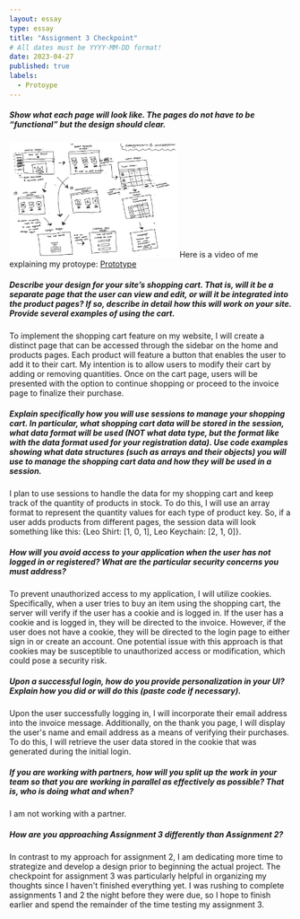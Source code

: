 ```yaml
---
layout: essay
type: essay
title: "Assignment 3 Checkpoint"
# All dates must be YYYY-MM-DD format!
date: 2023-04-27
published: true
labels:
  - Protoype
---
```


##### Show what each page will look like. The pages do not have to be “functional” but the design should clear.

<img width="300px" class="rounded float-start pe-4" src="../img/proto.png">
Here is a video of me explaining my protoype: <a href="https://drive.google.com/file/d/1R1hDJ8L3pRs61Ikx6DnLS2oPVycGvhqR/view?usp=sharing">Prototype</a>

##### Describe your design for your site’s shopping cart. That is, will it be a separate page that the user can view and edit, or will it be integrated into the product pages? If so, describe in detail how this will work on your site. Provide several examples of using the cart.

To implement the shopping cart feature on my website, I will create a distinct page that can be accessed through the sidebar on the home and products pages. Each product will feature a button that enables the user to add it to their cart. My intention is to allow users to modify their cart by adding or removing quantities. Once on the cart page, users will be presented with the option to continue shopping or proceed to the invoice page to finalize their purchase.

##### Explain specifically how you will use sessions to manage your shopping cart. In particular, what shopping cart data will be stored in the session, what data format will be used (NOT what data type, but the format like with the data format used for your registration data). Use code examples showing what data structures (such as arrays and their objects) you will use to manage the shopping cart data and how they will be used in a session.

I plan to use sessions to handle the data for my shopping cart and keep track of the quantity of products in stock. To do this, I will use an array format to represent the quantity values for each type of product key. So, if a user adds products from different pages, the session data will look something like this: {Leo Shirt: [1, 0, 1], Leo Keychain: [2, 1, 0]}.

##### How will you avoid access to your application when the user has not logged in or registered? What are the particular security concerns you must address?

To prevent unauthorized access to my application, I will utilize cookies. Specifically, when a user tries to buy an item using the shopping cart, the server will verify if the user has a cookie and is logged in. If the user has a cookie and is logged in, they will be directed to the invoice. However, if the user does not have a cookie, they will be directed to the login page to either sign in or create an account. One potential issue with this approach is that cookies may be susceptible to unauthorized access or modification, which could pose a security risk.

##### Upon a successful login, how do you provide personalization in your UI? Explain how you did or will do this (paste code if necessary).

Upon the user successfully logging in, I will incorporate their email address into the invoice message. Additionally, on the thank you page, I will display the user's name and email address as a means of verifying their purchases. To do this, I will retrieve the user data stored in the cookie that was generated during the initial login.

##### If you are working with partners, how will you split up the work in your team so that you are working in parallel as effectively as possible? That is, who is doing what and when?

I am not working with a partner.

##### How are you approaching Assignment 3 differently than Assignment 2?

In contrast to my approach for assignment 2, I am dedicating more time to strategize and develop a design prior to beginning the actual project. The checkpoint for assignment 3 was particularly helpful in organizing my thoughts since I haven't finished everything yet. I was rushing to complete assignments 1 and 2 the night before they were due, so I hope to finish earlier and spend the remainder of the time testing my assignment 3.
